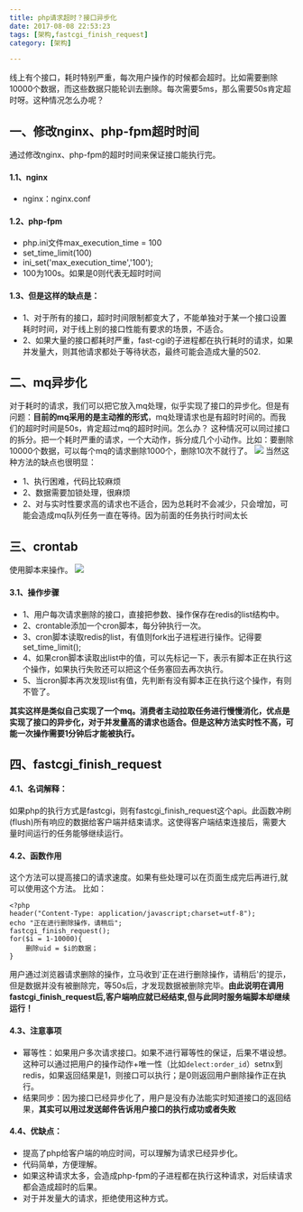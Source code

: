 ```yaml
---
title: php请求超时？接口异步化
date: 2017-08-08 22:53:23
tags: [架构,fastcgi_finish_request]
category: [架构]

---
```



线上有个接口，耗时特别严重，每次用户操作的时候都会超时。比如需要删除10000个数据，而这些数据只能轮训去删除。每次需要5ms，那么需要50s肯定超时呀。这种情况怎么办呢？
<!--more-->

## 一、修改nginx、php-fpm超时时间
通过修改nginx、php-fpm的超时时间来保证接口能执行完。
#### 1.1、nginx
- nginx：nginx.conf

#### 1.2、php-fpm
- php.ini文件max_execution_time = 100
- set_time_limit(100)
- ini_set('max_execution_time','100');
- 100为100s。如果是0则代表无超时时间

#### 1.3、但是这样的缺点是：
- 1、对于所有的接口，超时时间限制都变大了，不能单独对于某一个接口设置耗时时间，对于线上别的接口性能有要求的场景，不适合。
- 2、如果大量的接口都耗时严重，fast-cgi的子进程都在执行耗时的请求，如果并发量大，则其他请求都处于等待状态，最终可能会造成大量的502.

## 二、mq异步化
对于耗时的请求，我们可以把它放入mq处理，似乎实现了接口的异步化。但是有问题：**目前的mq采用的是主动推的形式**，mq处理请求也是有超时时间的。而我们的超时时间是50s，肯定超过mq的超时时间。怎么办？
这种情况可以同过接口的拆分。把一个耗时严重的请求，一个大动作，拆分成几个小动作。比如：要删除10000个数据，可以每个mq的请求删除1000个，删除10次不就行了。
![](/public/image/jiagou/429d916c-60e4-4706-a310-bfb28e2f3579.png)
当然这种方法的缺点也很明显：
- 1、执行困难，代码比较麻烦
- 2、数据需要加锁处理，很麻烦
- 2、对与实时性要求高的请求也不适合，因为总耗时不会减少，只会增加，可能会造成mq队列任务一直在等待。因为前面的任务执行时间太长

## 三、crontab
使用脚本来操作。
![](/public/image/jiagou/63b586a4-bcd0-49dc-8bbf-720bcf7f6242.png)
#### 3.1、操作步骤
- 1、用户每次请求删除的接口，直接把参数、操作保存在redis的list结构中。
- 2、crontable添加一个cron脚本，每分钟执行一次。
- 3、cron脚本读取redis的list，有值则fork出子进程进行操作。记得要set_time_limit();
- 4、如果cron脚本读取出list中的值，可以先标记一下，表示有脚本正在执行这个操作，如果执行失败还可以把这个任务塞回去再次执行。
- 5、当cron脚本再次发现list有值，先判断有没有脚本正在执行这个操作，有则不管了。

**其实这样是类似自己实现了一个mq。消费者主动拉取任务进行慢慢消化，优点是实现了接口的异步化，对于并发量高的请求也适合。但是这种方法实时性不高，可能一次操作需要1分钟后才能被执行。**

## 四、fastcgi_finish_request
#### 4.1、名词解释：
如果php的执行方式是fastcgi，则有fastcgi_finish_request这个api。此函数冲刷(flush)所有响应的数据给客户端并结束请求。这使得客户端结束连接后，需要大量时间运行的任务能够继续运行。
#### 4.2、函数作用
这个方法可以提高接口的请求速度。如果有些处理可以在页面生成完后再进行,就可以使用这个方法。
比如：
```
<?php
header("Content-Type: application/javascript;charset=utf-8");
echo "正在进行删除操作，请稍后";
fastcgi_finish_request();
for($i = 1-10000){
    删除uid = $i的数据；
}
```
用户通过浏览器请求删除的操作，立马收到'正在进行删除操作，请稍后'的提示，但是数据并没有被删除完，等50s后，才发现数据被删除完毕。**由此说明在调用fastcgi_finish_request后,客户端响应就已经结束,但与此同时服务端脚本却继续运行！**
#### 4.3、注意事项
- 幂等性：如果用户多次请求接口。如果不进行幂等性的保证，后果不堪设想。这种可以通过把用户的操作动作+唯一性（比如`delect:order_id`）setnx到redis，如果返回结果是1，则接口可以执行；是0则返回用户删除操作正在执行。
- 结果同步：因为接口已经异步化了，用户是没有办法能实时知道接口的返回结果，**其实可以用过发送邮件告诉用户接口的执行成功或者失败**

#### 4.4、优缺点：
- 提高了php给客户端的响应时间，可以理解为请求已经异步化。
- 代码简单，方便理解。
- 如果这种请求太多，会造成php-fpm的子进程都在执行这种请求，对后续请求都会造成超时的后果。
- 对于并发量大的请求，拒绝使用这种方式。